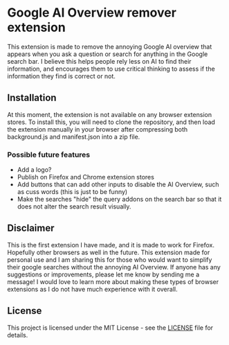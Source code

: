 # Google AI Overview remover extension

This extension is made to remove the annoying Google AI overview that appears when you ask a question or search for anything in the Google search bar. I believe this helps people rely less on AI to find their information, and encourages them to use critical thinking to assess if the information they find is correct or not.

## Installation

At this moment, the extension is not available on any browser extension stores. To install this, you will need to clone the repository, and then load the extension manually in your browser after compressing both background.js and manifest.json into a zip file.

### Possible future features

- Add a logo?
- Publish on Firefox and Chrome extension stores
- Add buttons that can add other inputs to disable the AI Overview, such as cuss words (this is just to be funny)
- Make the searches "hide" the query addons on the search bar so that it does not alter the search result visually.

## Disclaimer

This is the first extension I have made, and it is made to work for Firefox. Hopefully other browsers as well in the future. This extension made for personal use and I am sharing this for those who would want to simplify their google searches without the annoying AI Overview. If anyone has any suggestions or improvements, please let me know by sending me a message! I would love to learn more about making these types of browser extensions as I do not have much experience with it overall.

## License

This project is licensed under the MIT License - see the [LICENSE](LICENSE) file for details.
